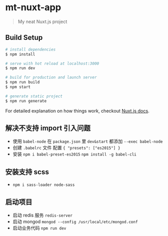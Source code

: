 # mt-nuxt-app

> My neat Nuxt.js project

## Build Setup

```bash
# install dependencies
$ npm install

# serve with hot reload at localhost:3000
$ npm run dev

# build for production and launch server
$ npm run build
$ npm start

# generate static project
$ npm run generate
```

For detailed explanation on how things work, checkout [Nuxt.js docs](https://nuxtjs.org).

## 解决不支持 import 引入问题

- 使用 `babel-node` 在 `package.json` 里 `dev&start` 都添加 `--exec babel-node`
- 创建 `.babelrc` 文件 配置 `{ "presets": ["es2015"] }`
- 安装 `npm i babel-preset-es2015` `npm install -g babel-cli`

## 安装支持 scss

- `npm i sass-loader node-sass`

## 启动项目

- 启动 redis 服务 `redis-server`
- 启动 mongod `mongod --config /usr/local/etc/mongod.conf`
- 启动业务代码 `npm run dev`
